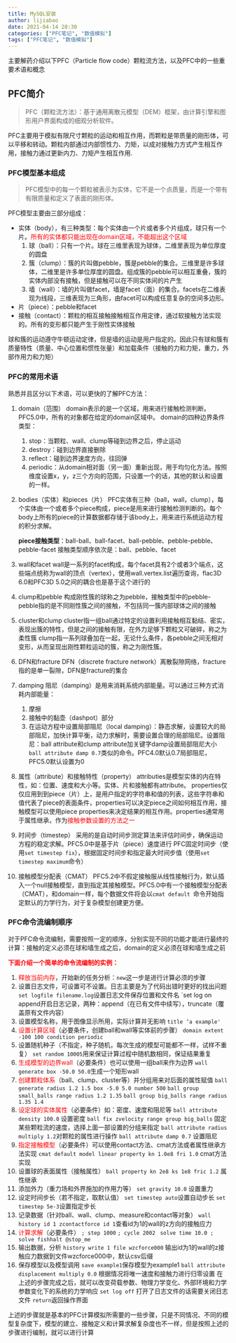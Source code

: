 ```yaml
---
title: MySQL安装
author: lijiabao
date: 2021-04-14 20:30
categories: ["PFC笔记", "数值模拟"]
tags: ["PFC笔记", "数值模拟"]
---
```


主要解药介绍以下PFC（Particle flow code）颗粒流方法，以及PFC中的一些重要术语和概念

## PFC简介

>  PFC（颗粒流方法）：基于通用离散元模型（DEM）框架，由计算引擎和图形用户界面构成的细观分析软件。

PFC主要用于模拟有限尺寸颗粒的运动和相互作用，而颗粒是带质量的刚形体，可以平移和转动。颗粒内部通过内部惯性力、力矩，以成对接触力方式产生相互作用，接触力通过更新内力、力矩产生相互作用.

### PFC模型基本组成

>  PFC模型中的每一个颗粒被表示为实体，它不是一个点质量，而是一个带有有限质量和定义了表面的刚形体。

PFC模型主要由三部分组成：

- 实体（body），有三种类型：每个实体由一个片或者多个片组成，球只有一个片。<font color='red'>所有的实体都只能出现在domain区域，不能超出这个区域</font>
  1. 球（ball）：只有一个片。球在三维里表现为球体，二维里表现为单位厚度的圆盘
  2. 簇（clump）：簇的片叫做pebble，簇是pebble的集合。三维里是许多球体，二维里是许多单位厚度的圆盘。组成簇的pebble可以相互重叠，簇的实体内部没有接触，但是接触可以在不同实体间的片产生
  3. 墙（wall）：墙的片叫做facet，墙是facet（面）的集合。facets在二维表现为线段，三维表现为三角形，由facet可以构成任意复杂的空间多边形。
- 片（piece）：pebble和facet
- 接触（contact）：颗粒的相互接触接触相互作用定律，通过软接触方法实现的。所有的变形都只能产生于刚性实体接触

球和簇的运动遵守牛顿运动定律，但是墙的运动是用户指定的。因此只有球和簇有质量特性（质量、中心位置和惯性张量）和加载条件（接触的力和力矩，重力，外部作用力和力矩）

### PFC的常用术语

熟悉并且区分以下术语，可以更快的了解PFC方法：

1. domain（范围）
   domain表示的是一个区域，用来进行接触检测判断。PFC5.0中，所有的对象都在给定的domain区域中。
   domain的四种边界条件类型：

   1. stop：当颗粒、wall、clump等碰到边界之后，停止运动
   2. destroy：碰到边界直接删除
   3. reflect：碰到边界速度方向，往回弹
   4. periodic：从domain相对面（另一面）重新出现，用于均匀化方法。按照维度设置x，y，z三个方向的范围，只设置一个的话，其他的默认和设置的一样。

2. bodies（实体）和pieces（片）
   PFC实体有三种（ball，wall，clump），每个实体由一个或者多个piece构成，piece是用来进行接触检测判断的。每个body上所有的piece的计算数据都存储于该body上，用来进行系统运动方程的积分求解。

   **piece接触类型**：ball-ball、ball-facet、ball-pebble、pebble-pebble、pebble-facet
   接触类型顺序依次是：ball、pebble、facet

3. wall和facet
   wall是一系列的facet构成，每个facet具有2个或者3个端点，这些端点统称为wall的顶点（vertex），使用wall.vertex.list遍历查询，flac3D 6.0和PFC3D 5.0之间的耦合也是基于这个进行的

4. clump和pebble
   构成刚性簇的球称之为pebble，接触类型中的pebble-pebble指的是不同刚性簇之间的接触，不包括同一簇内部球体之间的接触

5. cluster和clump
   cluster指一组ball通过特定的设置利用接触相互黏结、密实，表现出簇的特性，但是之间的接触有限，在外力足够下颗粒又可破碎，称之为柔性簇
   clump指一系列球叠加在一起，无论什么条件，各pebble之间无相对变形，从而呈现出刚性颗粒运动的簇，称之为刚性簇。

6. DFN和fracture
   DFN（discrete fracture network）离散裂隙网络，fracture指的是单一裂隙，DFN是fracture的集合

7. damping
   阻尼（damping）是用来消耗系统内部能量。可以通过三种方式消耗内部能量：

   1. 摩擦
   2. 接触中的黏壶（dashpot）部分
   3. 在运动方程中设置局部阻尼（local damping）：静态求解，设置较大的局部阻尼，加快计算平衡，动力求解时，需要设置合理的局部阻尼。设置阻尼：ball attribute和clump attribute加关键字damp设置局部阻尼大小`ball attribute damp 0.7`类似的命令。PFC4.0默认0.7局部阻尼，PFC5.0默认设置为0
   
8. 属性（attribute）和接触特性（property）
   attributies是模型实体的内在特性，如：位置、速度和大小等。实体、片和接触都有attribute。
   properties仅仅应用到到piece（片）上，是用户指定的字符串和值的列表，这些字符串和值代表了piece的表面条件，properties可以决定piece之间如何相互作用，接触模型可以使用piece properties来决定结果的相互作用。properties通常用于属性继承，作为<font color='red'>接触参数设置的方法之一</font>

9. 时间步（timestep）
   采用的是自动时间步测定算法来评估时间步，确保运动方程的稳定求解。PFC5.0中是基于片（piece）速度进行
   PFC固定时间步（使用`set timestep fix`），根据固定时间步和指定最大时间步值（使用`set timestep maximum`命令）

10. 接触模型分配表（CMAT）
    PFC5.2中不假定接触服从线性接触行为，默认插入一个null接触模型，直到指定其接触模型。PFC5.0中有一个接触模型分配表（CMAT），和domain一样，每个数据文件将会以`cmat default `命令开始指定默认的力学行为，对于复杂模型创建更方便。

### PFC命令流编制顺序

对于PFC命令流编制，需要按照一定的顺序，分别实现不同的功能才能进行最终的计算：接触的定义必须在球和墙生成之后，domain的定义必须在球和墙生成之前

**<font color='red'>下面介绍一个简单的命令流编制的实例：</font>**

1. <font color='red'>释放当前内存</font>，开始新的任务分析：`new`这一步是进行计算必须的步骤
2. 设置日志文件，可设置可不设置。日志主要是为了代码出错时更好的找出问题
   `set logfile filename.log`设置日志文件保存位置和文件名
   `set log on append开启日志记录，两种：append（在已有文件中续写），truncate（覆盖原有文件内容）
3. 设置模型名称，用于图像显示所用，实际计算并无影响
   `title ‘a example'`
4. <font color='red'>设置计算区域</font>（必要条件，创建ball和wall等实体前的步骤）
   `domain extent -100 100 condition periodic`
5. 设置随机种子（不指定，种子随机，每次生成的模型可能都不一样，试样不重复）
   `set random 10005`用来保证计算过程中随机数相同，保证结果重复
6. <font color='red'>生成模型的边界wall</font>（必要条件）也可以使用一组ball来作为边界
   `wall generate box -50.0 50.0`生成一个矩形wall
7. <font color='red'>创建颗粒体系</font>（ball、clump、cluster等）并分组用来对后面的属性赋值
   `ball generate radius 1.2 1.5 box -5.0 5.0 number 500`
   `ball group small_balls range radius 1.2 1.35`
   `ball group big_balls range radius 1.35 1.4`
8. <font color='red'>设定球的实体属性</font>（必要条件）如：密度、速度和阻尼等
   `ball attribute density 100.0` 设置密度
   `ball fix zvelocity range group big_balls` 固定某些颗粒流的速度，选择上面一部设置的分组来指定
   `ball attribute radius multiply 1.2`对颗粒的属性进行操作
   `ball attribute damp 0.7` 设置阻尼
9. <font color='red'>指定接触模型</font>（必要条件）可以使用contact方法、cmat方法或者属性继承方法实现
   `cmat default model linear property kn 1.0e8 fri 1.0` cmat方法实现
10. 设置球的表面属性（接触属性）
    `ball property kn 2e8 ks 1e8 fric 1.2` 属性继承
11. 添加外力（重力场和外界施加的作用力等）
    `set gravity 10.0`  设置重力
12. 设定时间步长（若不指定，取默认值）
    `set timestep auto`设置自动步长
    `set timestep 5e-3`设置指定步长
13. 记录数据（针对ball、wall、clump、measure和contact等对象）
    `wall history id 1 zcontactforce id 1`查看id为1的wall的z方向的接触应力
14. <font color='red'>计算求解</font>（必要条件）
    `; step 1000`
    `; cycle 2002`
    ` solve time 10.0 ;  solve fishhalt @stop_me`
15. 输出数据，分析
    `history write 1 file wzcforce000` 输出id为1的wall的z接触应力数据到文件wzcforce000中，默认csv后缀
16. 保存模型以及模型调用
    `save example1`保存模型为example1
    `ball attribute displacement multiply 0.0` 根据情况将唯一速度和接触力进行归零设置
    在上述的步骤完成之后，就可以改变荷载参数、物理力学变化、外部环境和力学参数变化下的系统的力学响应
    `set log off` 打开了日志文件的话需要关闭日志文件
    `return`返回操作界面

上述的步骤就是基本的PFC计算模拟所需要的一些步骤，只是不同情况、不同的模型复杂度下，模型的建立、接触定义和计算求解复杂度也不一样，但是按照上述的步骤进行编制，就可以进行计算